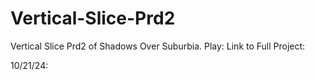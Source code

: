 # Vertical-Slice-Prd2
Vertical Slice Prd2 of Shadows Over Suburbia. 
Play:
Link to Full Project:

10/21/24:

